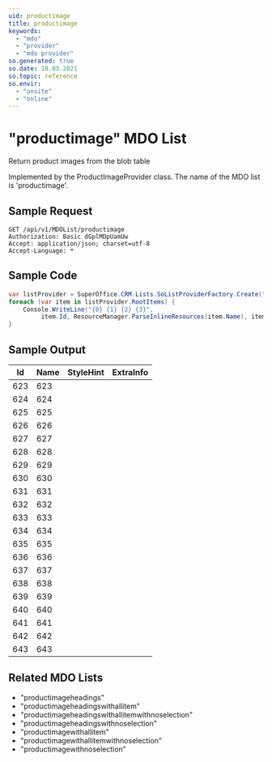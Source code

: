 ```yaml
---
uid: productimage
title: productimage
keywords:
  - "mdo"
  - "provider"
  - "mdo provider"
so.generated: true
so.date: 18.03.2021
so.topic: reference
so.envir:
  - "onsite"
  - "online"
---
```


# "productimage" MDO List
Return product images from the blob table



Implemented by the <see cref="T:SuperOffice.CRM.Lists.ProductImageProvider">ProductImageProvider</see> class.
The name of the MDO list is 'productimage'.




## Sample Request

```http!
GET /api/v1/MDOList/productimage
Authorization: Basic dGplMDpUamUw
Accept: application/json; charset=utf-8
Accept-Language: *

```

## Sample Code
```cs
var listProvider = SuperOffice.CRM.Lists.SoListProviderFactory.Create("productimage", forceFlatList: true);
foreach (var item in listProvider.RootItems) {
    Console.WriteLine("{0} {1} {2} {3}", 
         item.Id, ResourceManager.ParseInlineResources(item.Name), item.StyleHint, item.ExtraInfo);
}
```

## Sample Output

|Id   | Name  |StyleHint|ExtraInfo |
| --- | ----- | ------- | -------- |
|623|623|||
|624|624|||
|625|625|||
|626|626|||
|627|627|||
|628|628|||
|629|629|||
|630|630|||
|631|631|||
|632|632|||
|633|633|||
|634|634|||
|635|635|||
|636|636|||
|637|637|||
|638|638|||
|639|639|||
|640|640|||
|641|641|||
|642|642|||
|643|643|||


## Related MDO Lists

* "productimageheadings"
* "productimageheadingswithallitem"
* "productimageheadingswithallitemwithnoselection"
* "productimageheadingswithnoselection"
* "productimagewithallitem"
* "productimagewithallitemwithnoselection"
* "productimagewithnoselection"

